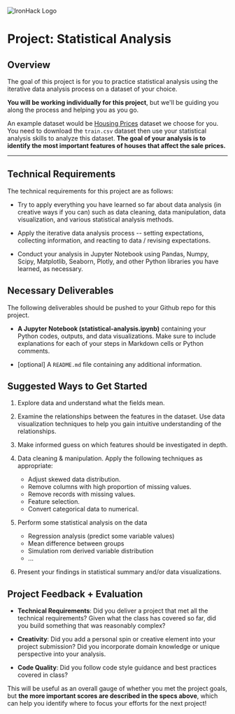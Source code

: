 ![IronHack Logo](https://s3-eu-west-1.amazonaws.com/ih-materials/uploads/upload_d5c5793015fec3be28a63c4fa3dd4d55.png)

# Project: Statistical Analysis

## Overview

The goal of this project is for you to practice statistical analysis using the iterative data analysis process on a dataset of your choice. 

**You will be working individually for this project**, but we'll be guiding you along the process and helping you as you go. 

An example dataset would be [Housing Prices](https://www.kaggle.com/c/house-prices-advanced-regression-techniques/data) dataset we choose for you. You need to download the `train.csv` dataset then use your statistical analysis skills to analyze this dataset. **The goal of your analysis is to identify the most important features of houses that affect the sale prices.**

---

## Technical Requirements

The technical requirements for this project are as follows:

* Try to apply everything you have learned so far about data analysis (in creative ways if you can) such as data cleaning, data manipulation, data visualization, and various statistical analysis methods.

* Apply the iterative data analysis process -- setting expectations, collecting information, and reacting to data / revising expectations.

* Conduct your analysis in Jupyter Notebook using Pandas, Numpy, Scipy, Matplotlib, Seaborn, Plotly, and other Python libraries you have learned, as necessary.

## Necessary Deliverables

The following deliverables should be pushed to your Github repo for this project.

* **A Jupyter Notebook (statistical-analysis.ipynb)** containing your Python codes, outputs, and data visualizations. Make sure to include explanations for each of your steps in Markdown cells or Python comments.

* [optional] A `README.md` file containing any additional information.

## Suggested Ways to Get Started

1. Explore data and understand what the fields mean.

1. Examine the relationships between the features in the dataset. Use data visualization techniques to help you gain intuitive understanding of the relationships.

1. Make informed guess on which features should be investigated in depth.

1. Data cleaning & manipulation. Apply the following techniques as appropriate:
    * Adjust skewed data distribution.
    * Remove columns with high proportion of missing values.
    * Remove records with missing values.
    * Feature selection.
    * Convert categorical data to numerical.

1. Perform some statistical analysis on the data
   * Regression analysis (predict some variable values)
   * Mean difference between groups
   * Simulation rom derived variable distribution
   * ...

1. Present your findings in statistical summary and/or data visualizations.

## Project Feedback + Evaluation

* __Technical Requirements__: Did you deliver a project that met all the technical requirements? Given what the class has covered so far, did you build something that was reasonably complex?

* __Creativity__: Did you add a personal spin or creative element into your project submission? Did you incorporate domain knowledge or unique perspective into your analysis.

* __Code Quality__: Did you follow code style guidance and best practices covered in class?

This will be useful as an overall gauge of whether you met the project goals, but __the more important scores are described in the specs above__, which can help you identify where to focus your efforts for the next project!
